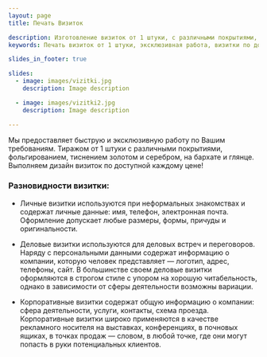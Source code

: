 ```yaml
---
layout: page
title: Печать Визиток

description: Изготовление визиток от 1 штуки, с различными покрытиями, фольгированием, тиснением золотом и серебром, на бархате и глянце - на любой вкус и в кротчайшие сроки.
keywords: Печать визиток от 1 штуки, эксклюзивная работа, визитки по доступной цене, визитки на дизайнерском картоне, визитки срочно, изготовление визиток.

slides_in_footer: true

slides:
  - image: images/vizitki.jpg
    description: Image description

  - image: images/vizitki2.jpg
    description: Image description

---
```

Мы предоставляет быструю и эксклюзивную работу по Вашим требованиям. Тиражом от 1 штуки с различными покрытиями, фольгированием, тиснением золотом и серебром, на бархате и глянце. Выполняем дизайн визиток по доступной каждому цене!

### Разновидности визитки:


 - Личные визитки используются при неформальных знакомствах и содержат личные данные: имя, телефон, электронная почта. Оформление допускает любые размеры, формы, причуды и оригинальности.

 - Деловые визитки используются для деловых встреч и переговоров. Наряду с персональными данными содержат информацию о компании, которую человек представляет — логотип, адрес, телефоны, сайт. В большинстве своем деловые визитки оформляются в строгом стиле с упором на хорошую читабельность, однако в зависимости от сферы деятельности возможны вариации.

 - Корпоративные визитки содержат общую информацию о компании: сфера деятельности, услуги, контакты, схема проезда. Корпоративные визитки широко применяются в качестве рекламного носителя на выставках, конференциях, в почновых ящиках, в точках продаж — словом, в любой точке, где они могут попасть в руки потенциальных клиентов.  
 
  
